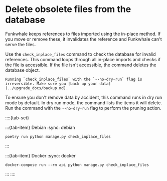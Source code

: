 # Delete obsolete files from the database

Funkwhale keeps references to files imported using the in-place method. If you move or remove these, it invalidates the reference and Funkwhale can't serve the files.

Use the `check_inplace_files` command to check the database for invalid references. This command loops through all in-place imports and checks if the file is accessible. If the file isn't accessible, the command deletes the database object.

```{warning}
Running `check_inplace_files` with the `--no-dry-run` flag is irreversible. Make sure you [back up your data](../upgrade_docs/backup.md).
```

To ensure you don't remove data by accident, this command runs in dry run mode by default. In dry run mode, the command lists the items it will delete. Run the command with the `--no-dry-run` flag to perform the pruning action.

::::{tab-set}

:::{tab-item} Debian
:sync: debian

```{code} bash
poetry run python manage.py check_inplace_files
```

:::

:::{tab-item} Docker
:sync: docker

```{code} bash
docker-compose run --rm api python manage.py check_inplace_files
```

:::
::::
